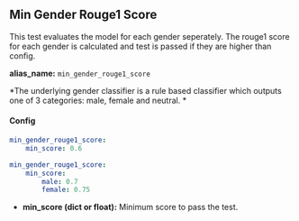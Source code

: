 
<div class="h3-box" markdown="1">

## Min Gender Rouge1 Score

This test evaluates the model for each gender seperately. The rouge1 score for each gender is calculated and test is passed if they are higher than config.

**alias_name:** `min_gender_rouge1_score`

<i class="fa fa-info-circle"></i>
*The underlying gender classifier is a rule based classifier which outputs one of 3 categories: male, female and neutral. *

</div><div class="h3-box" markdown="1">

#### Config
```yaml
min_gender_rouge1_score:
    min_score: 0.6
```
```yaml
min_gender_rouge1_score:
    min_score:
        male: 0.7
        female: 0.75
```
- **min_score (dict or float):** Minimum score to pass the test.
<!-- #### Examples -->


</div>